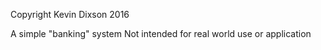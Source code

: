 Copyright Kevin Dixson 2016

A simple "banking" system
Not intended for real world use or application
